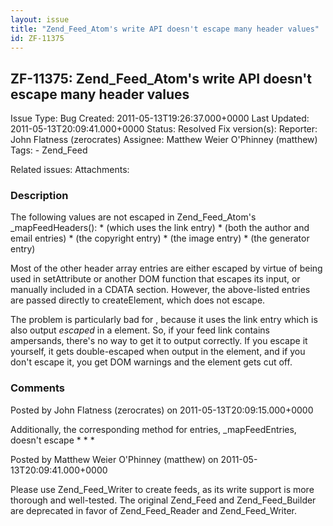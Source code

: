 ```yaml
---
layout: issue
title: "Zend_Feed_Atom's write API doesn't escape many header values"
id: ZF-11375
---
```


ZF-11375: Zend\_Feed\_Atom's write API doesn't escape many header values
------------------------------------------------------------------------

 Issue Type: Bug Created: 2011-05-13T19:26:37.000+0000 Last Updated: 2011-05-13T20:09:41.000+0000 Status: Resolved Fix version(s): 
 Reporter:  John Flatness (zerocrates)  Assignee:  Matthew Weier O'Phinney (matthew)  Tags: - Zend\_Feed
 
 Related issues: 
 Attachments: 
### Description

The following values are not escaped in Zend\_Feed\_Atom's \_mapFeedHeaders(): \* (which uses the link entry) \* (both the author and email entries) \* (the copyright entry) \* (the image entry) \* (the generator entry)

Most of the other header array entries are either escaped by virtue of being used in setAttribute or another DOM function that escapes its input, or manually included in a CDATA section. However, the above-listed entries are passed directly to createElement, which does not escape.

The problem is particularly bad for , because it uses the link entry which is also output _escaped_ in a element. So, if your feed link contains ampersands, there's no way to get it to output correctly. If you escape it yourself, it gets double-escaped when output in the element, and if you don't escape it, you get DOM warnings and the element gets cut off.

 

 

### Comments

Posted by John Flatness (zerocrates) on 2011-05-13T20:09:15.000+0000

Additionally, the corresponding method for entries, \_mapFeedEntries, doesn't escape \* \* \*

 

 

Posted by Matthew Weier O'Phinney (matthew) on 2011-05-13T20:09:41.000+0000

Please use Zend\_Feed\_Writer to create feeds, as its write support is more thorough and well-tested. The original Zend\_Feed and Zend\_Feed\_Builder are deprecated in favor of Zend\_Feed\_Reader and Zend\_Feed\_Writer.

 

 